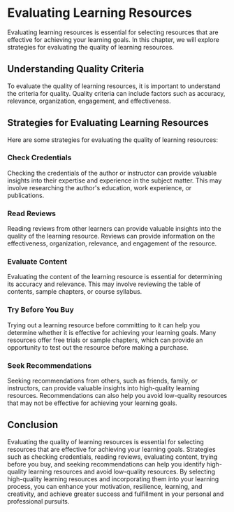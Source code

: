 Evaluating Learning Resources
==============================================================================

Evaluating learning resources is essential for selecting resources that are effective for achieving your learning goals. In this chapter, we will explore strategies for evaluating the quality of learning resources.

Understanding Quality Criteria
------------------------------

To evaluate the quality of learning resources, it is important to understand the criteria for quality. Quality criteria can include factors such as accuracy, relevance, organization, engagement, and effectiveness.

Strategies for Evaluating Learning Resources
--------------------------------------------

Here are some strategies for evaluating the quality of learning resources:

### Check Credentials

Checking the credentials of the author or instructor can provide valuable insights into their expertise and experience in the subject matter. This may involve researching the author's education, work experience, or publications.

### Read Reviews

Reading reviews from other learners can provide valuable insights into the quality of the learning resource. Reviews can provide information on the effectiveness, organization, relevance, and engagement of the resource.

### Evaluate Content

Evaluating the content of the learning resource is essential for determining its accuracy and relevance. This may involve reviewing the table of contents, sample chapters, or course syllabus.

### Try Before You Buy

Trying out a learning resource before committing to it can help you determine whether it is effective for achieving your learning goals. Many resources offer free trials or sample chapters, which can provide an opportunity to test out the resource before making a purchase.

### Seek Recommendations

Seeking recommendations from others, such as friends, family, or instructors, can provide valuable insights into high-quality learning resources. Recommendations can also help you avoid low-quality resources that may not be effective for achieving your learning goals.

Conclusion
----------

Evaluating the quality of learning resources is essential for selecting resources that are effective for achieving your learning goals. Strategies such as checking credentials, reading reviews, evaluating content, trying before you buy, and seeking recommendations can help you identify high-quality learning resources and avoid low-quality resources. By selecting high-quality learning resources and incorporating them into your learning process, you can enhance your motivation, resilience, learning, and creativity, and achieve greater success and fulfillment in your personal and professional pursuits.
